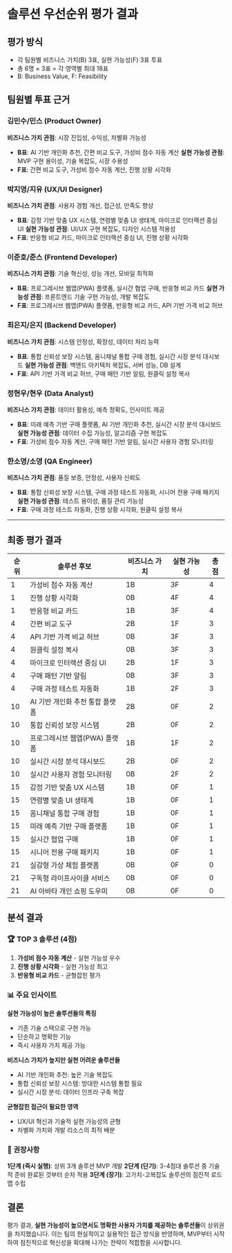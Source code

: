 # 솔루션 우선순위 평가 결과

## 평가 방식
- 각 팀원별 비즈니스 가치(B) 3표, 실현 가능성(F) 3표 투표
- 총 6명 × 3표 = 각 영역별 최대 18표
- B: Business Value, F: Feasibility

## 팀원별 투표 근거

### 김민수/민스 (Product Owner)
**비즈니스 가치 관점**: 시장 진입성, 수익성, 차별화 가능성
- **B표**: AI 기반 개인화 추천, 간편 비교 도구, 가성비 점수 자동 계산
**실현 가능성 관점**: MVP 구현 용이성, 기술 복잡도, 시장 수용성
- **F표**: 간편 비교 도구, 가성비 점수 자동 계산, 진행 상황 시각화

### 박지영/지유 (UX/UI Designer)
**비즈니스 가치 관점**: 사용자 경험 개선, 접근성, 만족도 향상
- **B표**: 감정 기반 맞춤 UX 시스템, 연령별 맞춤 UI 생태계, 마이크로 인터랙션 중심 UI
**실현 가능성 관점**: UI/UX 구현 복잡도, 디자인 시스템 적용성
- **F표**: 반응형 비교 카드, 마이크로 인터랙션 중심 UI, 진행 상황 시각화

### 이준호/준스 (Frontend Developer)
**비즈니스 가치 관점**: 기술 혁신성, 성능 개선, 모바일 최적화
- **B표**: 프로그레시브 웹앱(PWA) 플랫폼, 실시간 협업 구매, 반응형 비교 카드
**실현 가능성 관점**: 프론트엔드 기술 구현 가능성, 개발 복잡도
- **F표**: 프로그레시브 웹앱(PWA) 플랫폼, 반응형 비교 카드, API 기반 가격 비교 허브

### 최은지/은지 (Backend Developer)
**비즈니스 가치 관점**: 시스템 안정성, 확장성, 데이터 처리 능력
- **B표**: 통합 신뢰성 보장 시스템, 옴니채널 통합 구매 경험, 실시간 시장 분석 대시보드
**실현 가능성 관점**: 백엔드 아키텍처 복잡도, 서버 성능, DB 설계
- **F표**: API 기반 가격 비교 허브, 구매 패턴 기반 알림, 원클릭 설정 복사

### 정현우/현우 (Data Analyst)
**비즈니스 가치 관점**: 데이터 활용성, 예측 정확도, 인사이트 제공
- **B표**: 미래 예측 기반 구매 플랫폼, AI 기반 개인화 추천, 실시간 시장 분석 대시보드
**실현 가능성 관점**: 데이터 수집 가능성, 알고리즘 구현 복잡도
- **F표**: 가성비 점수 자동 계산, 구매 패턴 기반 알림, 실시간 사용자 경험 모니터링

### 한소영/소영 (QA Engineer)
**비즈니스 가치 관점**: 품질 보증, 안정성, 사용자 신뢰도
- **B표**: 통합 신뢰성 보장 시스템, 구매 과정 테스트 자동화, 시니어 전용 구매 패키지
**실현 가능성 관점**: 테스트 용이성, 품질 관리 가능성
- **F표**: 구매 과정 테스트 자동화, 진행 상황 시각화, 원클릭 설정 복사

---

## 최종 평가 결과

| 순위 | 솔루션 후보 | 비즈니스 가치 | 실현 가능성 | 총점 |
|------|-------------|---------------|-------------|------|
| 1 | 가성비 점수 자동 계산 | 1B | 3F | 4 |
| 1 | 진행 상황 시각화 | 0B | 4F | 4 |
| 1 | 반응형 비교 카드 | 1B | 3F | 4 |
| 4 | 간편 비교 도구 | 2B | 1F | 3 |
| 4 | API 기반 가격 비교 허브 | 0B | 3F | 3 |
| 4 | 원클릭 설정 복사 | 0B | 3F | 3 |
| 4 | 마이크로 인터랙션 중심 UI | 2B | 1F | 3 |
| 4 | 구매 패턴 기반 알림 | 0B | 3F | 3 |
| 4 | 구매 과정 테스트 자동화 | 1B | 2F | 3 |
| 10 | AI 기반 개인화 추천 통합 플랫폼 | 2B | 0F | 2 |
| 10 | 통합 신뢰성 보장 시스템 | 2B | 0F | 2 |
| 10 | 프로그레시브 웹앱(PWA) 플랫폼 | 1B | 1F | 2 |
| 10 | 실시간 시장 분석 대시보드 | 2B | 0F | 2 |
| 10 | 실시간 사용자 경험 모니터링 | 0B | 2F | 2 |
| 15 | 감정 기반 맞춤 UX 시스템 | 1B | 0F | 1 |
| 15 | 연령별 맞춤 UI 생태계 | 1B | 0F | 1 |
| 15 | 옴니채널 통합 구매 경험 | 1B | 0F | 1 |
| 15 | 미래 예측 기반 구매 플랫폼 | 1B | 0F | 1 |
| 15 | 실시간 협업 구매 | 1B | 0F | 1 |
| 15 | 시니어 전용 구매 패키지 | 1B | 0F | 1 |
| 21 | 실감형 가상 체험 플랫폼 | 0B | 0F | 0 |
| 21 | 구독형 라이프사이클 서비스 | 0B | 0F | 0 |
| 21 | AI 아바타 개인 쇼핑 도우미 | 0B | 0F | 0 |

## 분석 결과

### 🏆 TOP 3 솔루션 (4점)
1. **가성비 점수 자동 계산** - 실현 가능성 우수
2. **진행 상황 시각화** - 실현 가능성 최고
3. **반응형 비교 카드** - 균형잡힌 평가

### 📊 주요 인사이트

**실현 가능성이 높은 솔루션들의 특징**
- 기존 기술 스택으로 구현 가능
- 단순하고 명확한 기능
- 즉시 사용자 가치 제공 가능

**비즈니스 가치가 높지만 실현 어려운 솔루션들**
- AI 기반 개인화 추천: 높은 기술 복잡도
- 통합 신뢰성 보장 시스템: 방대한 시스템 통합 필요
- 실시간 시장 분석: 데이터 인프라 구축 복잡

**균형잡힌 접근이 필요한 영역**
- UX/UI 혁신과 기술적 실현 가능성의 균형
- 차별화 가치와 개발 리소스의 최적 배분

### 🎯 권장사항

**1단계 (즉시 실행)**: 상위 3개 솔루션 MVP 개발
**2단계 (단기)**: 3-4점대 솔루션 중 기술적 준비 완료된 것부터 순차 적용
**3단계 (장기)**: 고가치-고복잡도 솔루션의 점진적 로드맵 수립

## 결론

평가 결과, **실현 가능성이 높으면서도 명확한 사용자 가치를 제공하는 솔루션들**이 상위권을 차지했습니다. 이는 팀의 현실적이고 실용적인 접근 방식을 반영하며, MVP부터 시작하여 점진적으로 혁신성을 확대해 나가는 전략이 적합함을 시사합니다.